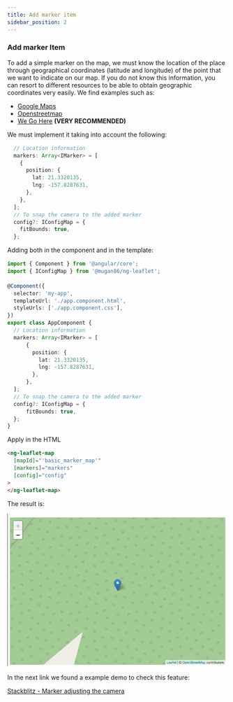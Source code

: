 ```yaml
---
title: Add marker item
sidebar_position: 2
---
```


### Add marker Item

To add a simple marker on the map, we must know the location of the place through geographical coordinates (latitude and longitude) of the point that we want to indicate on our map. If you do not know this information, you can resort to different resources to be able to obtain geographic coordinates very easily. We find examples such as:
* [Google Maps](https://www.google.es/maps)
* [Openstreetmap](https://www.openstreetmap.org/)
* [We Go Here](https://wego.here.com/) **(VERY RECOMMENDED)**

We must implement it taking into account the following:

```typescript
  // Location information
  markers: Array<IMarker> = [
    {
      position: {
        lat: 21.3320135,
        lng: -157.8287631,
      },
    },
  ];
  // To snap the camera to the added marker
  config?: IConfigMap = {
    fitBounds: true,
  };
```

Adding both in the component and in the template:

```typescript
import { Component } from '@angular/core';
import { IConfigMap } from '@mugan86/ng-leaflet';

@Component({
  selector: 'my-app',
  templateUrl: './app.component.html',
  styleUrls: ['./app.component.css'],
})
export class AppComponent {
  // Location information
  markers: Array<IMarker> = [
      {
        position: {
          lat: 21.3320135,
          lng: -157.8287631,
        },
      },
  ];
  // To snap the camera to the added marker
  config?: IConfigMap = {
      fitBounds: true,
  };
}

```

Apply in the HTML

```html
<ng-leaflet-map
  [mapId]="'basic_marker_map'"
  [markers]="markers"
  [config]="config"
>
</ng-leaflet-map>
```

The result is:

![Marker with fitbounds](https://raw.githubusercontent.com/mugan86/i18n-ng-leaflet-doc/master/.gitbook/assets/05-one-marker-basic-fitbounds.png)

In the next link we found a example demo to check this feature:

[Stackblitz - Marker adjusting the camera](https://stackblitz.com/edit/angular-leaflet-map-with-marker?embed=1&file=src/app/app.component.html&theme=dark)
